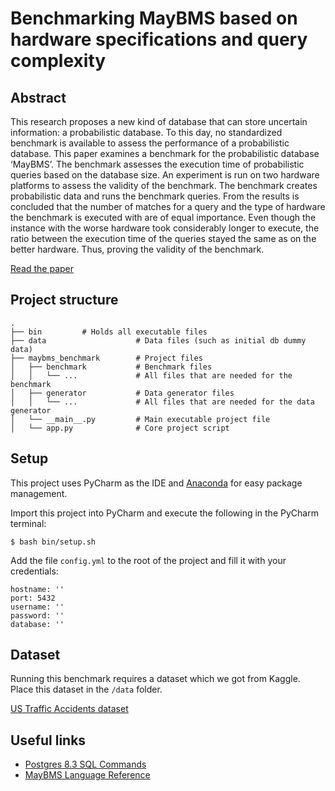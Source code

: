 # Benchmarking MayBMS based on hardware specifications and query complexity

## Abstract
This research proposes a new kind of database that can store uncertain information: a probabilistic database. To this day, no standardized benchmark is available to assess the performance of a probabilistic database. This paper examines a benchmark for the probabilistic database ‘MayBMS’. The benchmark assesses the execution time of probabilistic queries based on the database size. An experiment is run on two hardware platforms to assess the validity of the benchmark. The benchmark creates probabilistic data and runs the benchmark queries. From the results is concluded that the number of matches for a query and the type of hardware the benchmark is executed with are of equal importance. Even though the instance with the worse hardware took considerably longer to execute, the ratio between the execution time of the queries stayed the same as on the better hardware. Thus, proving the validity of the benchmark.

[Read the paper](Paper_MayBMS_Benchmark.pdf)

## Project structure
    .
    ├── bin			# Holds all executable files
    ├── data                    # Data files (such as initial db dummy data)
    ├── maybms_benchmark        # Project files
    │   ├── benchmark           # Benchmark files
    │   │   └── ...             # All files that are needed for the benchmark
    │   ├── generator           # Data generator files
    │   │   └── ...             # All files that are needed for the data generator
    │   └── __main__.py         # Main executable project file
    │   └── app.py              # Core project script	
## Setup

This project uses PyCharm as the IDE and [Anaconda](https://www.anaconda.com/) for easy package management.

Import this project into PyCharm and execute the following in the PyCharm terminal:

```
$ bash bin/setup.sh
```

Add the file ```config.yml``` to the root of the project and fill it with your credentials:
```
hostname: ''
port: 5432
username: ''
password: ''
database: ''
```

## Dataset

Running this benchmark requires a dataset which we got from Kaggle. Place this dataset in the `/data` folder.
 
[US Traffic Accidents dataset](https://www.kaggle.com/sobhanmoosavi/us-accidents/data)

## Useful links

- [Postgres 8.3 SQL Commands](https://www.postgresql.org/docs/8.3/sql-commands.html)
- [MayBMS Language Reference](http://maybms.sourceforge.net/manual/index.html#x1-450006.2)

